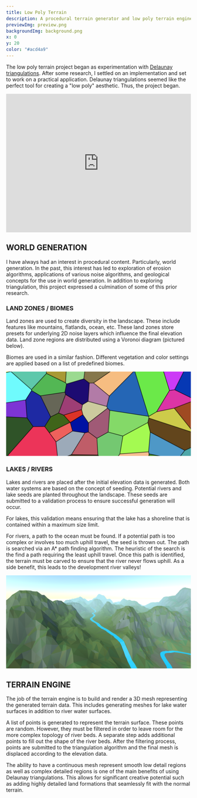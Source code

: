 ```yaml
---
title: Low Poly Terrain
description: A procedural terrain generator and low poly terrain engine
previewImg: preview.png
backgroundImg: background.png
x: 0
y: 20
color: "#acd4a9"
---
```

The low poly terrain project began as experimentation with [Delaunay triangulations](https://en.wikipedia.org/wiki/Delaunay_triangulation). After some research, I settled on an implementation and set to work on a practical application. Delaunay triangulations seemed like the perfect tool for creating a "low poly" aesthetic. Thus, the project began. 


<!-- ![An example of river/terrain generation](./RiverScreenshot.png) -->
<div style="padding:75% 0 0 0;position:relative;"><iframe src="https://player.vimeo.com/video/636569806?h=cb4c6bce5e&amp;badge=0&amp;autopause=0&amp;player_id=0&amp;app_id=58479" frameborder="0" allow="autoplay; fullscreen; picture-in-picture" allowfullscreen style="position:absolute;top:0;left:0;width:100%;height:100%;" title="LowPoly Demo"></iframe></div><script src="https://player.vimeo.com/api/player.js"></script>

WORLD GENERATION
-----------

I have always had an interest in procedural content. Particularly, world generation. In the past, this interest has led to exploration of erosion algorithms, applications of various noise algorithms, and geological concepts for the use in world generation. In addition to exploring triangulation, this project expressed a culmination of some of this prior research. 

### LAND ZONES / BIOMES

Land zones are used to create diversity in the landscape. These include features like mountains, flatlands, ocean, etc. These land zones store presets for underlying 2D noise layers which influence the final elevation data. Land zone regions are distributed using a Voronoi diagram (pictured below). 

Biomes are used in a similar fashion. Different vegetation and color settings are applied based on a list of predefined biomes. 

![Example Voronoi diagram used for landzone and biome placement](./voronoi.png)

### LAKES / RIVERS

Lakes and rivers are placed after the initial elevation data is generated. Both water systems are based on the concept of seeding. Potential rivers and lake seeds are planted throughout the landscape. These seeds are submitted to a validation process to ensure successful generation will occur. 

For lakes, this validation means ensuring that the lake has a shoreline that is contained within a maximum size limit. 

For rivers, a path to the ocean must be found. If a potential path is too complex or involves too much uphill travel, the seed is thrown out. The path is searched via an A* path finding algorithm. The heuristic of the search is the find a path requiring the least uphill travel. Once this path is identified, the terrain must be carved to ensure that the river never flows uphill. As a side benefit, this leads to the development river valleys!

![A river flowing through a mountain land zone](./mountainriver.png)

TERRAIN ENGINE
------

The job of the terrain engine is to build and render a 3D mesh representing the generated terrain data. This includes generating meshes for lake water surfaces in addition to river water surfaces. 

A list of points is generated to represent the terrain surface. These points are random. However, they must be filtered in order to leave room for the more complex topology of river beds. A separate step adds additional points to fill out the shape of the river beds. After the filtering process, points are submitted to the triangulation algorithm and the final mesh is displaced according to the elevation data. 

The ability to have a continuous mesh represent smooth low detail regions as well as complex detailed regions is one of the main benefits of using Delaunay triangulations. This allows for significant creative potential such as adding highly detailed land formations that seamlessly fit with the normal terrain.  